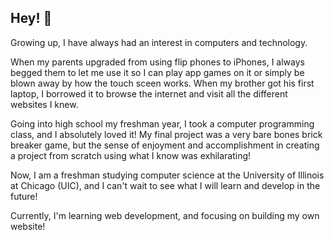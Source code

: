 ## Hey! 👋

Growing up, I have always had an interest in computers and technology.

When my parents upgraded from using flip phones to iPhones, I always begged them to let me use it so I can play app games on it or simply be blown away by how the touch sceen works. When my brother got his first laptop, I borrowed it to browse the internet and visit all the different websites I knew.

Going into high school my freshman year, I took a computer programming class, and I absolutely loved it! My final project was a very bare bones brick breaker game, but the sense of enjoyment and accomplishment in creating a project from scratch using what I know was exhilarating!

Now, I am a freshman studying computer science at the University of Illinois at Chicago (UIC), and I can't wait to see what I will learn and develop in the future!

Currently, I'm learning web development, and focusing on building my own website!

<!--
**eggboi23/eggboi23** is a ✨ _special_ ✨ repository because its `README.md` (this file) appears on your GitHub profile.

Here are some ideas to get you started:

- 🔭 I’m currently working on ...
- 🌱 I’m currently learning ...
- 👯 I’m looking to collaborate on ...
- 🤔 I’m looking for help with ...
- 💬 Ask me about ...
- 📫 How to reach me: ...
- 😄 Pronouns: ...
- ⚡ Fun fact: ...
-->
